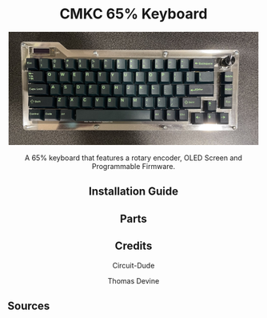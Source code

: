 <h1 align = "center"> CMKC 65% Keyboard</h1>

<p align = "center">
    <img src="Docs/Images/cmkc-keyboard1.jpg" width="500">
</p>

<p align = "center">
    A 65% keyboard that features a rotary encoder, OLED Screen and Programmable Firmware.
</p>


<h2 align = "center">
    <a src = "Docs/">Installation Guide</a>
</h2>

<h2 align = "center">
    <a src = "Docs/">Parts</a>
</h2>

<h2 align = "center">Credits</h2>
<div align = "center">
    <p> Circuit-Dude </p>
    <p> Thomas Devine </p>
</div>
<h2 align = "center'>
    <a src = "Docs/Sources">Sources</a>
</h2>
